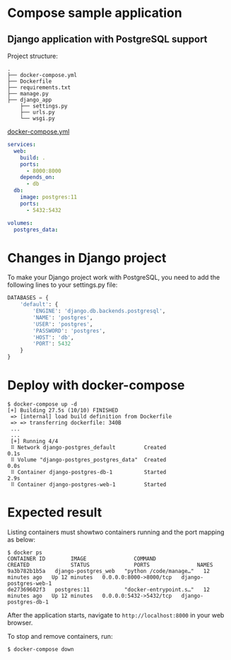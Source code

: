 # Compose sample application

## Django application with PostgreSQL support

Project structure:
```
.
├── docker-compose.yml
├── Dockerfile
├── requirements.txt
├── manage.py
├── django_app
    ├── settings.py
    ├── urls.py
    └── wsgi.py
```

[docker-compose.yml](https://github.com/docker/awesome-compose/blob/master/django-postgres/docker-compose.yml)

```yaml
services:
  web:
    build: .
    ports:
      - 8000:8000
    depends_on:
      - db
  db:
    image: postgres:11
    ports:
      - 5432:5432

volumes:
  postgres_data:
```

# Changes in Django project
To make your Django project work with PostgreSQL, you need to add the following lines to your settings.py file:
```python
DATABASES = {
    'default': {
        'ENGINE': 'django.db.backends.postgresql',
        'NAME': 'postgres',
        'USER': 'postgres',
        'PASSWORD': 'postgres',
        'HOST': 'db',
        'PORT': 5432
    }
}
```

# Deploy with docker-compose
```
$ docker-compose up -d
[+] Building 27.5s (10/10) FINISHED
 => [internal] load build definition from Dockerfile  
 => => transferring dockerfile: 340B
 ...
 ...
 [+] Running 4/4
 ⠿ Network django-postgres_default         Created                                                                                                     0.1s
 ⠿ Volume "django-postgres_postgres_data"  Created                                                                                                     0.0s
 ⠿ Container django-postgres-db-1          Started                                                                                                     2.9s
 ⠿ Container django-postgres-web-1         Started
```


# Expected result
Listing containers must showtwo containers running and the port mapping as below:
```
$ docker ps
CONTAINER ID        IMAGE               COMMAND                  CREATED             STATUS              PORTS               NAMES
9a3b782b1b5a   django-postgres_web   "python /code/manage…"   12 minutes ago   Up 12 minutes   0.0.0.0:8000->8000/tcp   django-postgres-web-1
de27369602f3   postgres:11           "docker-entrypoint.s…"   12 minutes ago   Up 12 minutes   0.0.0.0:5432->5432/tcp   django-postgres-db-1
```

After the application starts, navigate to ```http://localhost:8000``` in your web browser.

To stop and remove containers, run:
```
$ docker-compose down
```

